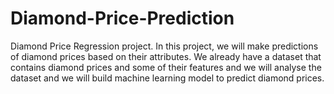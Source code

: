 # Diamond-Price-Prediction

Diamond Price Regression project.
In this project, we will make predictions of diamond prices based on their attributes. We already have a dataset that contains diamond prices and some of their features and we will analyse the dataset and we will build machine learning model to predict diamond prices.
